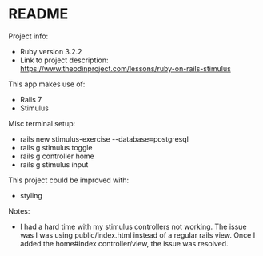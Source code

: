 # README

Project info:
* Ruby version 3.2.2
* Link to project description: https://www.theodinproject.com/lessons/ruby-on-rails-stimulus

This app makes use of:
* Rails 7
* Stimulus

Misc terminal setup:
* rails new stimulus-exercise --database=postgresql
* rails g stimulus toggle
* rails g controller home
* rails g stimulus input

This project could be improved with:
* styling

Notes:
* I had a hard time with my stimulus controllers not working. The issue was I was using public/index.html instead of a regular rails view. Once I added the home#index controller/view, the issue was resolved. 